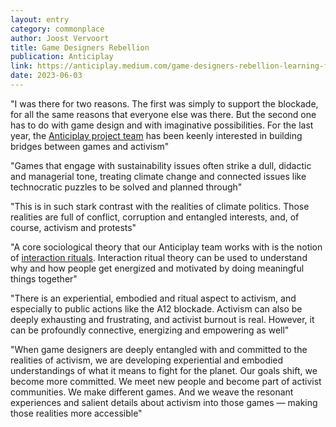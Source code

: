 ```yaml
---
layout: entry
category: commonplace
author: Joost Vervoort
title: Game Designers Rebellion
publication: Anticiplay
link: https://anticiplay.medium.com/game-designers-rebellion-learning-from-the-resonant-realities-of-climate-activism-e0ddae241285
date: 2023-06-03
---
```


"I was there for two reasons. The first was simply to support the blockade, for all the same reasons that everyone else was there. But the second one has to do with game design and with imaginative possibilities. For the last year, the [Anticiplay project team](https://anticiplay.medium.com/) has been keenly interested in building bridges between games and activism"

"Games that engage with sustainability issues often strike a dull, didactic and managerial tone, treating climate change and connected issues like technocratic puzzles to be solved and planned through"

"This is in such stark contrast with the realities of climate politics. Those realities are full of conflict, corruption and entangled interests, and, of course, activism and protests"

"A core sociological theory that our Anticiplay team works with is the notion of [interaction rituals](https://anticiplay.medium.com/depleted-symbol-induced-exhaustion-why-i-cant-play-disco-elysium-anymore-84f3fd4f4425). Interaction ritual theory can be used to understand why and how people get energized and motivated by doing meaningful things together"

"There is an experiential, embodied and ritual aspect to activism, and especially to public actions like the A12 blockade. Activism can also be deeply exhausting and frustrating, and activist burnout is real. However, it can be profoundly connective, energizing and empowering as well"

"When game designers are deeply entangled with and committed to the realities of activism, we are developing experiential and embodied understandings of what it means to fight for the planet. Our goals shift, we become more committed. We meet new people and become part of activist communities. We make different games. And we weave the resonant experiences and salient details about activism into those games — making those realities more accessible"
